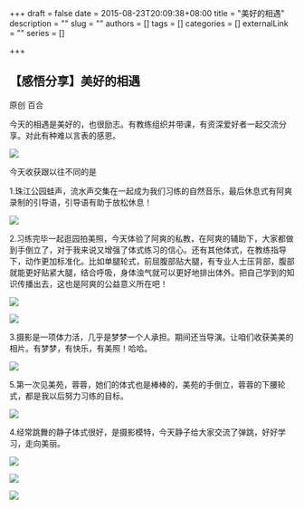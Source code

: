 +++
draft = false
date = 2015-08-23T20:09:38+08:00
title = "美好的相遇"
description = ""
slug = ""
authors = []
tags = []
categories = []
externalLink = ""
series = []

+++

## **【感悟分享】美好的相遇**

原创 百合 　

今天的相遇是美好的，也很励志。有教练组织并带课，有资深爱好者一起交流分享。对此有种难以言表的感恩。

![](https://img.omoe.eu.org/file/c10e5b6baae2877b1fe2c.jpg)


今天收获跟以往不同的是

   1.珠江公园蛙声，流水声交集在一起成为我们习练的自然音乐，最后休息式有阿爽录制的引导语，引导语有助于放松休息！

![](https://img.omoe.eu.org/file/012cf046efbdbae8cfdd8.jpg)


 2.习练完毕一起逛园拍美照，今天体验了阿爽的私教，在阿爽的辅助下，大家都做到手倒立了，对于我来说又增强了体式练习的信心。还有其他体式，在教练指导下，动作更加标准化。比如单腿轮式，前屈腹部贴大腿，有专业人士压背部，腹部就能更好贴紧大腿，结合呼吸，身体浊气就可以更好地排出体外。把自己学到的知识传播出去，这也是阿爽的公益意义所在吧！

![](https://img.omoe.eu.org/file/fcb0b3913d9203849dce7.jpg)

![](https://img.omoe.eu.org/file/8b90b662fb4416c0dd806.jpg)


 3.摄影是一项体力活，几乎是梦梦一个人承担。期间还当导演。让咱们收获美美的相片。有梦梦，有快乐，有美照！哈哈。

![](https://img.omoe.eu.org/file/5918824fb37c6b9a4bbfa.jpg)


  5.第一次见美苑，蓉蓉，她们的体式也是棒棒的，美苑的手倒立，蓉蓉的下腰轮式，都是我以后努力习练的目标。

![](https://img.omoe.eu.org/file/a52804f5086c96e428b9b.jpg)


 4.经常跳舞的静子体式很好，是摄影模特，今天静子给大家交流了弹跳，好好学习，走向美丽。

![](https://img.omoe.eu.org/file/c6a3c70754f3c76788e1d.jpg)

![](https://img.omoe.eu.org/file/c558425acbbe100c689c6.jpg)

![](https://img.omoe.eu.org/file/908aadec530b12cd86e4c.jpg)